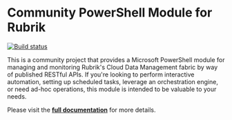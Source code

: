 Community PowerShell Module for Rubrik
============================

[![Build status](https://ci.appveyor.com/api/projects/status/52cv3jshak2w7624?svg=true)](https://ci.appveyor.com/project/chriswahl/powershell-module)

This is a community project that provides a Microsoft PowerShell module for managing and monitoring Rubrik's Cloud Data Management fabric by way of published RESTful APIs. If you're looking to perform interactive automation, setting up scheduled tasks, leverage an orchestration engine, or need ad-hoc operations, this module is intended to be valuable to your needs.

Please visit the **[full documentation](http://rubrikinc.github.io/PowerShell-Module/)** for more details.
